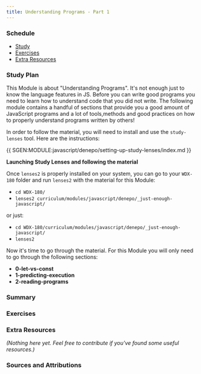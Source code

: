 ```yaml
---
title: Understanding Programs - Part 1
---
```


### Schedule

  - [Study](#study-plan)
  - [Exercises](#exercises)
  - [Extra Resources](#extra-resources)

### Study Plan

  This Module is about "Understanding Programs". It's not enough just to know the language features in JS. Before you can write good programs you need to learn how to understand code that you did not write. The following module contains a handful of sections that provide you a good amount of JavaScript programs and a lot of tools,methods and good practices on how to properly understand programs written by others!

  In order to follow the material, you will need to install and use the `study-lenses` tool. Here are the instructions:

  {{ SGEN:MODULE:javascript/denepo/setting-up-study-lenses/index.md }}

  **Launching Study Lenses and following the material**

  Once `lenses2` is properly installed on your system, you can go to your `WDX-180` folder and run `lenses2` with the material for this Module:

  - `cd WDX-180/`
  - `lenses2 curriculum/modules/javascript/denepo/_just-enough-javascript/`

  or just:

  - `cd WDX-180/curriculum/modules/javascript/denepo/_just-enough-javascript/`
  - `lenses2`

  Now it's time to go through the material. For this Module you will only need to go through the following sections:

  - **0-let-vs-const**
  - **1-predicting-execution**
  - **2-reading-programs**

### Summary

### Exercises

  <!-- SGEN:META:PROGRESS:task=Explore the '0-let-vs-const' section of 'Understanding Programs' -->

  <!-- SGEN:META:PROGRESS:task=Explore the '1-predicting-execution' section of 'Understanding Programs' -->

  <!-- SGEN:META:PROGRESS:task=Explore the '2-reading-programs' section of 'Understanding Programs' -->

### Extra Resources

  _(Nothing here yet. Feel free to contribute if you've found some useful resources.)_

### Sources and Attributions